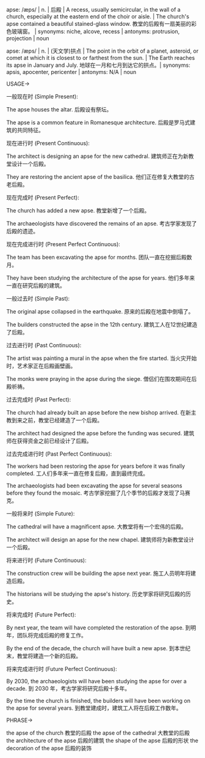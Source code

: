 apse: /æps/ | n. | 后殿 |  A recess, usually semicircular, in the wall of a church, especially at the eastern end of the choir or aisle. | The church's apse contained a beautiful stained-glass window. 教堂的后殿有一扇美丽的彩色玻璃窗。 | synonyms: niche, alcove, recess | antonyms:  protrusion, projection | noun

apse: /æps/ | n. | (天文学)拱点 |  The point in the orbit of a planet, asteroid, or comet at which it is closest to or farthest from the sun. | The Earth reaches its apse in January and July. 地球在一月和七月到达它的拱点。| synonyms: apsis, apocenter, pericenter | antonyms:  N/A | noun


USAGE->

一般现在时 (Simple Present):

The apse houses the altar.  后殿设有祭坛。

The apse is a common feature in Romanesque architecture. 后殿是罗马式建筑的共同特征。


现在进行时 (Present Continuous):

The architect is designing an apse for the new cathedral. 建筑师正在为新教堂设计一个后殿。

They are restoring the ancient apse of the basilica. 他们正在修复大教堂的古老后殿。


现在完成时 (Present Perfect):

The church has added a new apse. 教堂新增了一个后殿。

The archaeologists have discovered the remains of an apse. 考古学家发现了后殿的遗迹。


现在完成进行时 (Present Perfect Continuous):

The team has been excavating the apse for months. 团队一直在挖掘后殿数月。

They have been studying the architecture of the apse for years. 他们多年来一直在研究后殿的建筑。


一般过去时 (Simple Past):

The original apse collapsed in the earthquake.  原来的后殿在地震中倒塌了。

The builders constructed the apse in the 12th century.  建筑工人在12世纪建造了后殿。


过去进行时 (Past Continuous):

The artist was painting a mural in the apse when the fire started.  当火灾开始时，艺术家正在后殿画壁画。

The monks were praying in the apse during the siege.  僧侣们在围攻期间在后殿祈祷。


过去完成时 (Past Perfect):

The church had already built an apse before the new bishop arrived.  在新主教到来之前，教堂已经建造了一个后殿。

The architect had designed the apse before the funding was secured. 建筑师在获得资金之前已经设计了后殿。


过去完成进行时 (Past Perfect Continuous):

The workers had been restoring the apse for years before it was finally completed.  工人们多年来一直在修复后殿，直到最终完成。

The archaeologists had been excavating the apse for several seasons before they found the mosaic. 考古学家挖掘了几个季节的后殿才发现了马赛克。


一般将来时 (Simple Future):

The cathedral will have a magnificent apse.  大教堂将有一个宏伟的后殿。

The architect will design an apse for the new chapel. 建筑师将为新教堂设计一个后殿。


将来进行时 (Future Continuous):

The construction crew will be building the apse next year.  施工人员明年将建造后殿。

The historians will be studying the apse's history. 历史学家将研究后殿的历史。


将来完成时 (Future Perfect):

By next year, the team will have completed the restoration of the apse.  到明年，团队将完成后殿的修复工作。

By the end of the decade, the church will have built a new apse. 到本世纪末，教堂将建造一个新的后殿。


将来完成进行时 (Future Perfect Continuous):

By 2030, the archaeologists will have been studying the apse for over a decade. 到 2030 年，考古学家将研究后殿十多年。

By the time the church is finished, the builders will have been working on the apse for several years. 到教堂建成时，建筑工人将在后殿工作数年。


PHRASE->

the apse of the church 教堂的后殿
the apse of the cathedral 大教堂的后殿
the architecture of the apse 后殿的建筑
the shape of the apse 后殿的形状
the decoration of the apse 后殿的装饰
